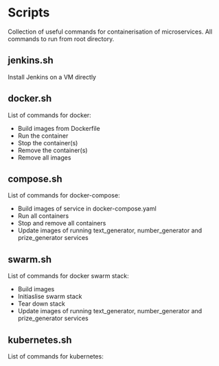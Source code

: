 # Scripts
Collection of useful commands for containerisation of microservices. All commands to run from root directory.

## jenkins.sh
Install Jenkins on a VM directly

## docker.sh
List of commands for docker:
* Build images from Dockerfile
* Run the container
* Stop the container(s)
* Remove the container(s)
* Remove all images

## compose.sh
List of commands for docker-compose:
* Build images of service in docker-compose.yaml
* Run all containers
* Stop and remove all containers
* Update images of running text_generator, number_generator and prize_generator services

## swarm.sh
List of commands for docker swarm stack:
* Build images
* Initiaslise swarm stack
* Tear down stack
* Update images of running text_generator, number_generator and prize_generator services

## kubernetes.sh
List of commands for kubernetes:
